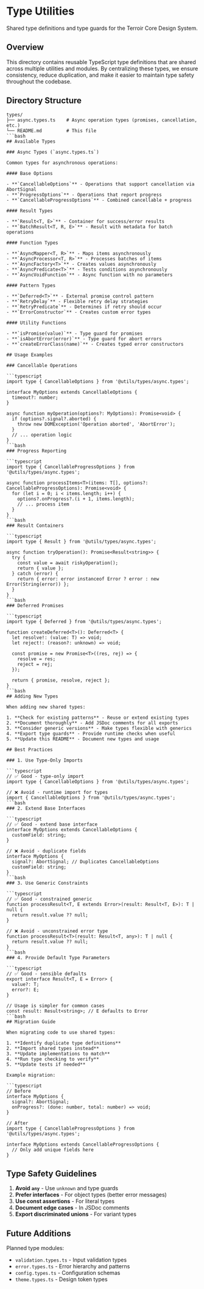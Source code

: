 # Type Utilities

Shared type definitions and type guards for the Terroir Core Design System.

## Overview

This directory contains reusable TypeScript type definitions that are shared across multiple utilities and modules. By centralizing these types, we ensure consistency, reduce duplication, and make it easier to maintain type safety throughout the codebase.

## Directory Structure

```text
types/
├── async.types.ts    # Async operation types (promises, cancellation, etc.)
└── README.md         # This file
```bash
## Available Types

### Async Types (`async.types.ts`)

Common types for asynchronous operations:

#### Base Options

- **`CancellableOptions`** - Operations that support cancellation via AbortSignal
- **`ProgressOptions`** - Operations that report progress
- **`CancellableProgressOptions`** - Combined cancellable + progress

#### Result Types

- **`Result<T, E>`** - Container for success/error results
- **`BatchResult<T, R, E>`** - Result with metadata for batch operations

#### Function Types

- **`AsyncMapper<T, R>`** - Maps items asynchronously
- **`AsyncProcessor<T, R>`** - Processes batches of items
- **`AsyncFactory<T>`** - Creates values asynchronously
- **`AsyncPredicate<T>`** - Tests conditions asynchronously
- **`AsyncVoidFunction`** - Async function with no parameters

#### Pattern Types

- **`Deferred<T>`** - External promise control pattern
- **`RetryDelay`** - Flexible retry delay strategies
- **`RetryPredicate`** - Determines if retry should occur
- **`ErrorConstructor`** - Creates custom error types

#### Utility Functions

- **`isPromise(value)`** - Type guard for promises
- **`isAbortError(error)`** - Type guard for abort errors
- **`createErrorClass(name)`** - Creates typed error constructors

## Usage Examples

### Cancellable Operations

```typescript
import type { CancellableOptions } from '@utils/types/async.types';

interface MyOptions extends CancellableOptions {
  timeout?: number;
}

async function myOperation(options?: MyOptions): Promise<void> {
  if (options?.signal?.aborted) {
    throw new DOMException('Operation aborted', 'AbortError');
  }
  // ... operation logic
}
```bash
### Progress Reporting

```typescript
import type { CancellableProgressOptions } from '@utils/types/async.types';

async function processItems<T>(items: T[], options?: CancellableProgressOptions): Promise<void> {
  for (let i = 0; i < items.length; i++) {
    options?.onProgress?.(i + 1, items.length);
    // ... process item
  }
}
```bash
### Result Containers

```typescript
import type { Result } from '@utils/types/async.types';

async function tryOperation(): Promise<Result<string>> {
  try {
    const value = await riskyOperation();
    return { value };
  } catch (error) {
    return { error: error instanceof Error ? error : new Error(String(error)) };
  }
}
```bash
### Deferred Promises

```typescript
import type { Deferred } from '@utils/types/async.types';

function createDeferred<T>(): Deferred<T> {
  let resolve!: (value: T) => void;
  let reject!: (reason?: unknown) => void;

  const promise = new Promise<T>((res, rej) => {
    resolve = res;
    reject = rej;
  });

  return { promise, resolve, reject };
}
```bash
## Adding New Types

When adding new shared types:

1. **Check for existing patterns** - Reuse or extend existing types
2. **Document thoroughly** - Add JSDoc comments for all exports
3. **Consider generic versions** - Make types flexible with generics
4. **Export type guards** - Provide runtime checks when useful
5. **Update this README** - Document new types and usage

## Best Practices

### 1. Use Type-Only Imports

```typescript
// ✅ Good - type-only import
import type { CancellableOptions } from '@utils/types/async.types';

// ❌ Avoid - runtime import for types
import { CancellableOptions } from '@utils/types/async.types';
```bash
### 2. Extend Base Interfaces

```typescript
// ✅ Good - extend base interface
interface MyOptions extends CancellableOptions {
  customField: string;
}

// ❌ Avoid - duplicate fields
interface MyOptions {
  signal?: AbortSignal; // Duplicates CancellableOptions
  customField: string;
}
```bash
### 3. Use Generic Constraints

```typescript
// ✅ Good - constrained generic
function processResult<T, E extends Error>(result: Result<T, E>): T | null {
  return result.value ?? null;
}

// ❌ Avoid - unconstrained error type
function processResult<T>(result: Result<T, any>): T | null {
  return result.value ?? null;
}
```bash
### 4. Provide Default Type Parameters

```typescript
// ✅ Good - sensible defaults
export interface Result<T, E = Error> {
  value?: T;
  error?: E;
}

// Usage is simpler for common cases
const result: Result<string>; // E defaults to Error
```bash
## Migration Guide

When migrating code to use shared types:

1. **Identify duplicate type definitions**
2. **Import shared types instead**
3. **Update implementations to match**
4. **Run type checking to verify**
5. **Update tests if needed**

Example migration:

```typescript
// Before
interface MyOptions {
  signal?: AbortSignal;
  onProgress?: (done: number, total: number) => void;
}

// After
import type { CancellableProgressOptions } from '@utils/types/async.types';

interface MyOptions extends CancellableProgressOptions {
  // Only add unique fields here
}
```

## Type Safety Guidelines

1. **Avoid `any`** - Use `unknown` and type guards
2. **Prefer interfaces** - For object types (better error messages)
3. **Use const assertions** - For literal types
4. **Document edge cases** - In JSDoc comments
5. **Export discriminated unions** - For variant types

## Future Additions

Planned type modules:

- `validation.types.ts` - Input validation types
- `error.types.ts` - Error hierarchy and patterns
- `config.types.ts` - Configuration schemas
- `theme.types.ts` - Design token types

